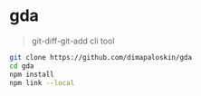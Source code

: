# gda
> git-diff-git-add cli tool

```sh
git clone https://github.com/dimapaloskin/gda
cd gda
npm install
npm link --local
```
